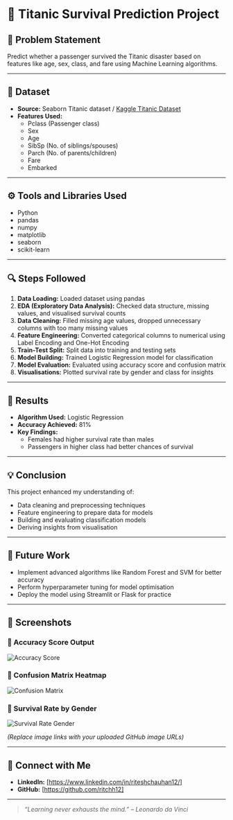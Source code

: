 # 🚢 Titanic Survival Prediction Project

## 📝 Problem Statement

Predict whether a passenger survived the Titanic disaster based on features like age, sex, class, and fare using Machine Learning algorithms.

---

## 📂 Dataset

- **Source:** Seaborn Titanic dataset / [Kaggle Titanic Dataset](https://www.kaggle.com/c/titanic/data)
- **Features Used:**
  - Pclass (Passenger class)
  - Sex
  - Age
  - SibSp (No. of siblings/spouses)
  - Parch (No. of parents/children)
  - Fare
  - Embarked

---

## ⚙️ Tools and Libraries Used

- Python
- pandas
- numpy
- matplotlib
- seaborn
- scikit-learn

---

## 🔍 Steps Followed

1. **Data Loading:** Loaded dataset using pandas
2. **EDA (Exploratory Data Analysis):** Checked data structure, missing values, and visualised survival counts
3. **Data Cleaning:** Filled missing age values, dropped unnecessary columns with too many missing values
4. **Feature Engineering:** Converted categorical columns to numerical using Label Encoding and One-Hot Encoding
5. **Train-Test Split:** Split data into training and testing sets
6. **Model Building:** Trained Logistic Regression model for classification
7. **Model Evaluation:** Evaluated using accuracy score and confusion matrix
8. **Visualisations:** Plotted survival rate by gender and class for insights

---

## 🎯 Results

- **Algorithm Used:** Logistic Regression
- **Accuracy Achieved:** 81%
- **Key Findings:**
  - Females had higher survival rate than males
  - Passengers in higher class had better chances of survival

---

## 💡 Conclusion

This project enhanced my understanding of:

- Data cleaning and preprocessing techniques
- Feature engineering to prepare data for models
- Building and evaluating classification models
- Deriving insights from visualisation

---

## 🚀 Future Work

- Implement advanced algorithms like Random Forest and SVM for better accuracy
- Perform hyperparameter tuning for model optimisation
- Deploy the model using Streamlit or Flask for practice

---

## 📎 Screenshots

### 🔹 Accuracy Score Output
![Accuracy Score](<img width="1329" height="378" alt="image" src="https://github.com/user-attachments/assets/4bc2254c-2350-4d0b-a6cd-1722b95efe9e" />
)

### 🔹 Confusion Matrix Heatmap
![Confusion Matrix](<img width="826" height="676" alt="image" src="https://github.com/user-attachments/assets/5b571dc0-c4d2-47b8-9045-a9e5c632e5ad" />
)

### 🔹 Survival Rate by Gender
![Survival Rate Gender](<img width="848" height="748" alt="image" src="https://github.com/user-attachments/assets/c75ea109-c7f8-4cfd-b3ab-3c10594f84a8" />
)

*(Replace image links with your uploaded GitHub image URLs)*

---

## 🔗 Connect with Me

- **LinkedIn:** [https://www.linkedin.com/in/riteshchauhan12/]
- **GitHub:** [https://github.com/ritchh12]

---

> *“Learning never exhausts the mind.” – Leonardo da Vinci*
